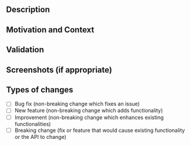 <!--- Provide a general summary of your changes -->

## Description

<!--- Describe your changes in detail -->

## Motivation and Context

<!--- Why is this change required? What problem does it solve? -->

## Validation

<!--- Please describe in detail how you tested your changes. -->
<!--- Include details of your testing environment, and the tests you ran to -->
<!--- see how your change affects other areas of the code, etc. -->

## Screenshots (if appropriate)

<!--- supporting screenshots. -->

## Types of changes

<!--- What types of changes does your code introduce? Put an `x` in all the boxes that apply: -->

- [ ] Bug fix (non-breaking change which fixes an issue)
- [ ] New feature (non-breaking change which adds functionality)
- [ ] Improvement (non-breaking change which enhances existing functionalities)
- [ ] Breaking change (fix or feature that would cause existing functionality or the API to change)